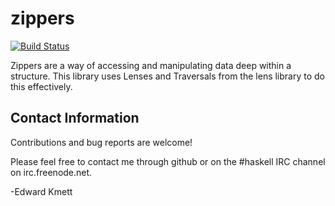 zippers
===

[![Build Status](https://secure.travis-ci.org/ekmett/foo.png?branch=master)](http://travis-ci.org/ekmett/foo)

Zippers are a way of accessing and manipulating data deep within a structure. This library uses Lenses and Traversals from the lens library to do this effectively.


Contact Information
-------------------

Contributions and bug reports are welcome!

Please feel free to contact me through github or on the #haskell IRC channel on irc.freenode.net.

-Edward Kmett
